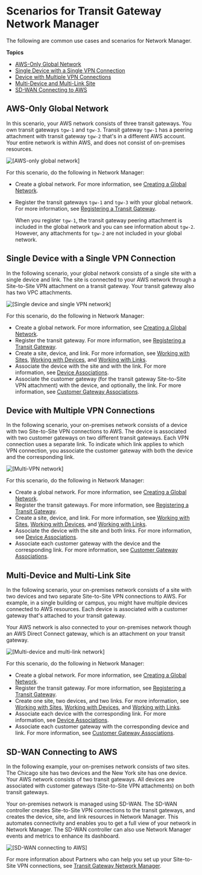 # Scenarios for Transit Gateway Network Manager<a name="network-manager-scenarios"></a>

The following are common use cases and scenarios for Network Manager\.

**Topics**
+ [AWS\-Only Global Network](#scenario-aws-only-global-network)
+ [Single Device with a Single VPN Connection](#scenario-one-device-one-vpn)
+ [Device with Multiple VPN Connections](#scenario-device-multiple-vpns)
+ [Multi\-Device and Multi\-Link Site](#scenario-multi-device-site)
+ [SD\-WAN Connecting to AWS](#scenario-wan-to-aws)

## AWS\-Only Global Network<a name="scenario-aws-only-global-network"></a>

In this scenario, your AWS network consists of three transit gateways\. You own transit gateways `tgw-1` and `tgw-3`\. Transit gateway `tgw-1` has a peering attachment with transit gateway `tgw-2` that's in a different AWS account\. Your entire network is within AWS, and does not consist of on\-premises resources\.

![\[AWS-only global network\]](http://docs.aws.amazon.com/vpc/latest/tgw/images/nm-aws-only.png)

For this scenario, do the following in Network Manager:
+ Create a global network\. For more information, see [Creating a Global Network](global-networks.md#global-networks-creating)\.
+ Register the transit gateways `tgw-1` and `tgw-3` with your global network\. For more information, see [Registering a Transit Gateway](tgw-registrations.md#register-tgw)\. 

  When you register `tgw-1`, the transit gateway peering attachment is included in the global network and you can see information about `tgw-2`\. However, any attachments for `tgw-2` are not included in your global network\.

## Single Device with a Single VPN Connection<a name="scenario-one-device-one-vpn"></a>

In the following scenario, your global network consists of a single site with a single device and link\. The site is connected to your AWS network through a Site\-to\-Site VPN attachment on a transit gateway\. Your transit gateway also has two VPC attachments\.

![\[Single device and single VPN network\]](http://docs.aws.amazon.com/vpc/latest/tgw/images/nm-single-device-single-vpn.png)

For this scenario, do the following in Network Manager:
+ Create a global network\. For more information, see [Creating a Global Network](global-networks.md#global-networks-creating)\.
+ Register the transit gateway\. For more information, see [Registering a Transit Gateway](tgw-registrations.md#register-tgw)\.
+ Create a site, device, and link\. For more information, see [Working with Sites](on-premises-networks.md#working-with-sites), [Working with Devices](on-premises-networks.md#working-with-devices), and [Working with Links](on-premises-networks.md#working-with-links)\.
+ Associate the device with the site and with the link\. For more information, see [Device Associations](on-premises-networks.md#device-associations)\.
+ Associate the customer gateway \(for the transit gateway Site\-to\-Site VPN attachment\) with the device, and optionally, the link\. For more information, see [Customer Gateway Associations](on-premises-networks.md#cgw-association)\.

## Device with Multiple VPN Connections<a name="scenario-device-multiple-vpns"></a>

In the following scenario, your on\-premises network consists of a device with two Site\-to\-Site VPN connections to AWS\. The device is associated with two customer gateways on two different transit gateways\. Each VPN connection uses a separate link\. To indicate which link applies to which VPN connection, you associate the customer gateway with both the device and the corresponding link\.

![\[Multi-VPN network\]](http://docs.aws.amazon.com/vpc/latest/tgw/images/nm-device-multiple-vpn.png)

For this scenario, do the following in Network Manager:
+ Create a global network\. For more information, see [Creating a Global Network](global-networks.md#global-networks-creating)\.
+ Register the transit gateways\. For more information, see [Registering a Transit Gateway](tgw-registrations.md#register-tgw)\.
+ Create a site, device, and link\. For more information, see [Working with Sites](on-premises-networks.md#working-with-sites), [Working with Devices](on-premises-networks.md#working-with-devices), and [Working with Links](on-premises-networks.md#working-with-links)\.
+ Associate the device with the site and both links\. For more information, see [Device Associations](on-premises-networks.md#device-associations)\.
+ Associate each customer gateway with the device and the corresponding link\. For more information, see [Customer Gateway Associations](on-premises-networks.md#cgw-association)\.

## Multi\-Device and Multi\-Link Site<a name="scenario-multi-device-site"></a>

In the following scenario, your on\-premises network consists of a site with two devices and two separate Site\-to\-Site VPN connections to AWS\. For example, in a single building or campus, you might have multiple devices connected to AWS resources\. Each device is associated with a customer gateway that's attached to your transit gateway\.

Your AWS network is also connected to your on\-premises network though an AWS Direct Connect gateway, which is an attachment on your transit gateway\.

![\[Multi-device and multi-link network\]](http://docs.aws.amazon.com/vpc/latest/tgw/images/nm-multi-device-site.png)

For this scenario, do the following in Network Manager:
+ Create a global network\. For more information, see [Creating a Global Network](global-networks.md#global-networks-creating)\.
+ Register the transit gateway\. For more information, see [Registering a Transit Gateway](tgw-registrations.md#register-tgw)\.
+ Create one site, two devices, and two links\. For more information, see [Working with Sites](on-premises-networks.md#working-with-sites), [Working with Devices](on-premises-networks.md#working-with-devices), and [Working with Links](on-premises-networks.md#working-with-links)\.
+ Associate each device with the corresponding link\. For more information, see [Device Associations](on-premises-networks.md#device-associations)\.
+ Associate each customer gateway with the corresponding device and link\. For more information, see [Customer Gateway Associations](on-premises-networks.md#cgw-association)\.

## SD\-WAN Connecting to AWS<a name="scenario-wan-to-aws"></a>

In the following example, your on\-premises network consists of two sites\. The Chicago site has two devices and the New York site has one device\. Your AWS network consists of two transit gateways\. All devices are associated with customer gateways \(Site\-to\-Site VPN attachments\) on both transit gateways\.

Your on\-premises network is managed using SD\-WAN\. The SD\-WAN controller creates Site\-to\-Site VPN connections to the transit gateways, and creates the device, site, and link resources in Network Manager\. This automates connectivity and enables you to get a full view of your network in Network Manager\. The SD\-WAN controller can also use Network Manager events and metrics to enhance its dashboard\. 

![\[SD-WAN connecting to AWS\]](http://docs.aws.amazon.com/vpc/latest/tgw/images/nm-sd-wan-aws.png)

For more information about Partners who can help you set up your Site\-to\-Site VPN connections, see [Transit Gateway Network Manager](https://aws.amazon.com/transit-gateway/network-manager)\.